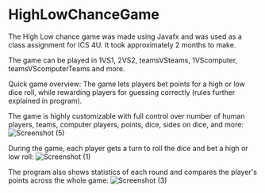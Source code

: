 # HighLowChanceGame

The High Low chance game was made using Javafx and was used as a class assignment for ICS 4U. It took approximately 2 months to make.

The game can be played in 1VS1, 2VS2, teamsVSteams, 1VScomputer, teamsVScomputerTeams and more. 

Quick game overview: The game lets players bet points for a high or low dice roll, while rewarding players for guessing correctly (rules further explained in program).

The game is highly customizable with full control over number of human players, teams, computer players, points, dice, sides on dice, and more:
![Screenshot (5)](https://user-images.githubusercontent.com/43831507/95701764-749b1100-0c18-11eb-9071-6e67a55b8ad4.png)

During the game, each player gets a turn to roll the dice and bet a high or low roll:
![Screenshot (1)](https://user-images.githubusercontent.com/43831507/95701139-c6429c00-0c16-11eb-96ea-f4d39243a8f7.png)

The program also shows statistics of each round and compares the player's points across the whole game:
![Screenshot (3)](https://user-images.githubusercontent.com/43831507/95702134-7ca78080-0c19-11eb-923f-5a939b2549c3.png)



